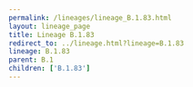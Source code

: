 ```yaml
---
permalink: /lineages/lineage_B.1.83.html
layout: lineage_page
title: Lineage B.1.83
redirect_to: ../lineage.html?lineage=B.1.83
lineage: B.1.83
parent: B.1
children: ['B.1.83']
---
```

